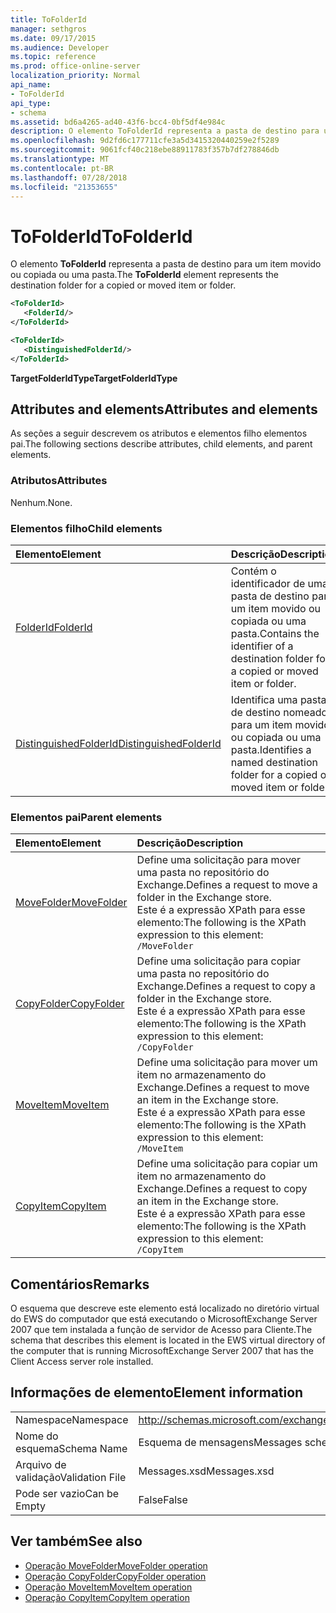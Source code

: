 ```yaml
---
title: ToFolderId
manager: sethgros
ms.date: 09/17/2015
ms.audience: Developer
ms.topic: reference
ms.prod: office-online-server
localization_priority: Normal
api_name:
- ToFolderId
api_type:
- schema
ms.assetid: bd6a4265-ad40-43f6-bcc4-0bf5df4e984c
description: O elemento ToFolderId representa a pasta de destino para um item movido ou copiada ou uma pasta.
ms.openlocfilehash: 9d2fd6c177711cfe3a5d3415320440259e2f5289
ms.sourcegitcommit: 9061fcf40c218ebe88911783f357b7df278846db
ms.translationtype: MT
ms.contentlocale: pt-BR
ms.lasthandoff: 07/28/2018
ms.locfileid: "21353655"
---
```

# <a name="tofolderid"></a><span data-ttu-id="18520-103">ToFolderId</span><span class="sxs-lookup"><span data-stu-id="18520-103">ToFolderId</span></span>

<span data-ttu-id="18520-104">O elemento **ToFolderId** representa a pasta de destino para um item movido ou copiada ou uma pasta.</span><span class="sxs-lookup"><span data-stu-id="18520-104">The **ToFolderId** element represents the destination folder for a copied or moved item or folder.</span></span> 
  
```xml
<ToFolderId>
   <FolderId/>
</ToFolderId>
```

```xml
<ToFolderId>
   <DistinguishedFolderId/>
</ToFolderId>
```

<span data-ttu-id="18520-105">**TargetFolderIdType**</span><span class="sxs-lookup"><span data-stu-id="18520-105">**TargetFolderIdType**</span></span>

## <a name="attributes-and-elements"></a><span data-ttu-id="18520-106">Attributes and elements</span><span class="sxs-lookup"><span data-stu-id="18520-106">Attributes and elements</span></span>

<span data-ttu-id="18520-107">As seções a seguir descrevem os atributos e elementos filho elementos pai.</span><span class="sxs-lookup"><span data-stu-id="18520-107">The following sections describe attributes, child elements, and parent elements.</span></span>
  
### <a name="attributes"></a><span data-ttu-id="18520-108">Atributos</span><span class="sxs-lookup"><span data-stu-id="18520-108">Attributes</span></span>

<span data-ttu-id="18520-109">Nenhum.</span><span class="sxs-lookup"><span data-stu-id="18520-109">None.</span></span>
  
### <a name="child-elements"></a><span data-ttu-id="18520-110">Elementos filho</span><span class="sxs-lookup"><span data-stu-id="18520-110">Child elements</span></span>

|<span data-ttu-id="18520-111">**Elemento**</span><span class="sxs-lookup"><span data-stu-id="18520-111">**Element**</span></span>|<span data-ttu-id="18520-112">**Descrição**</span><span class="sxs-lookup"><span data-stu-id="18520-112">**Description**</span></span>|
|:-----|:-----|
|[<span data-ttu-id="18520-113">FolderId</span><span class="sxs-lookup"><span data-stu-id="18520-113">FolderId</span></span>](folderid.md) <br/> |<span data-ttu-id="18520-114">Contém o identificador de uma pasta de destino para um item movido ou copiada ou uma pasta.</span><span class="sxs-lookup"><span data-stu-id="18520-114">Contains the identifier of a destination folder for a copied or moved item or folder.</span></span>  <br/> |
|[<span data-ttu-id="18520-115">DistinguishedFolderId</span><span class="sxs-lookup"><span data-stu-id="18520-115">DistinguishedFolderId</span></span>](distinguishedfolderid.md) <br/> |<span data-ttu-id="18520-116">Identifica uma pasta de destino nomeado para um item movido ou copiada ou uma pasta.</span><span class="sxs-lookup"><span data-stu-id="18520-116">Identifies a named destination folder for a copied or moved item or folder.</span></span>  <br/> |
   
### <a name="parent-elements"></a><span data-ttu-id="18520-117">Elementos pai</span><span class="sxs-lookup"><span data-stu-id="18520-117">Parent elements</span></span>

|<span data-ttu-id="18520-118">**Elemento**</span><span class="sxs-lookup"><span data-stu-id="18520-118">**Element**</span></span>|<span data-ttu-id="18520-119">**Descrição**</span><span class="sxs-lookup"><span data-stu-id="18520-119">**Description**</span></span>|
|:-----|:-----|
|[<span data-ttu-id="18520-120">MoveFolder</span><span class="sxs-lookup"><span data-stu-id="18520-120">MoveFolder</span></span>](movefolder.md) <br/> |<span data-ttu-id="18520-121">Define uma solicitação para mover uma pasta no repositório do Exchange.</span><span class="sxs-lookup"><span data-stu-id="18520-121">Defines a request to move a folder in the Exchange store.</span></span>  <br/> <span data-ttu-id="18520-122">Este é a expressão XPath para esse elemento:</span><span class="sxs-lookup"><span data-stu-id="18520-122">The following is the XPath expression to this element:</span></span>  <br/>  `/MoveFolder` <br/> |
|[<span data-ttu-id="18520-123">CopyFolder</span><span class="sxs-lookup"><span data-stu-id="18520-123">CopyFolder</span></span>](copyfolder.md) <br/> |<span data-ttu-id="18520-124">Define uma solicitação para copiar uma pasta no repositório do Exchange.</span><span class="sxs-lookup"><span data-stu-id="18520-124">Defines a request to copy a folder in the Exchange store.</span></span>  <br/> <span data-ttu-id="18520-125">Este é a expressão XPath para esse elemento:</span><span class="sxs-lookup"><span data-stu-id="18520-125">The following is the XPath expression to this element:</span></span>  <br/>  `/CopyFolder` <br/> |
|[<span data-ttu-id="18520-126">MoveItem</span><span class="sxs-lookup"><span data-stu-id="18520-126">MoveItem</span></span>](moveitem.md) <br/> |<span data-ttu-id="18520-127">Define uma solicitação para mover um item no armazenamento do Exchange.</span><span class="sxs-lookup"><span data-stu-id="18520-127">Defines a request to move an item in the Exchange store.</span></span>  <br/> <span data-ttu-id="18520-128">Este é a expressão XPath para esse elemento:</span><span class="sxs-lookup"><span data-stu-id="18520-128">The following is the XPath expression to this element:</span></span>  <br/>  `/MoveItem` <br/> |
|[<span data-ttu-id="18520-129">CopyItem</span><span class="sxs-lookup"><span data-stu-id="18520-129">CopyItem</span></span>](copyitem.md) <br/> |<span data-ttu-id="18520-130">Define uma solicitação para copiar um item no armazenamento do Exchange.</span><span class="sxs-lookup"><span data-stu-id="18520-130">Defines a request to copy an item in the Exchange store.</span></span>  <br/> <span data-ttu-id="18520-131">Este é a expressão XPath para esse elemento:</span><span class="sxs-lookup"><span data-stu-id="18520-131">The following is the XPath expression to this element:</span></span>  <br/>  `/CopyItem` <br/> |
   
## <a name="remarks"></a><span data-ttu-id="18520-132">Comentários</span><span class="sxs-lookup"><span data-stu-id="18520-132">Remarks</span></span>

<span data-ttu-id="18520-133">O esquema que descreve este elemento está localizado no diretório virtual do EWS do computador que está executando o MicrosoftExchange Server 2007 que tem instalada a função de servidor de Acesso para Cliente.</span><span class="sxs-lookup"><span data-stu-id="18520-133">The schema that describes this element is located in the EWS virtual directory of the computer that is running MicrosoftExchange Server 2007 that has the Client Access server role installed.</span></span>
  
## <a name="element-information"></a><span data-ttu-id="18520-134">Informações de elemento</span><span class="sxs-lookup"><span data-stu-id="18520-134">Element information</span></span>

|||
|:-----|:-----|
|<span data-ttu-id="18520-135">Namespace</span><span class="sxs-lookup"><span data-stu-id="18520-135">Namespace</span></span>  <br/> |http://schemas.microsoft.com/exchange/services/2006/messages  <br/> |
|<span data-ttu-id="18520-136">Nome do esquema</span><span class="sxs-lookup"><span data-stu-id="18520-136">Schema Name</span></span>  <br/> |<span data-ttu-id="18520-137">Esquema de mensagens</span><span class="sxs-lookup"><span data-stu-id="18520-137">Messages schema</span></span>  <br/> |
|<span data-ttu-id="18520-138">Arquivo de validação</span><span class="sxs-lookup"><span data-stu-id="18520-138">Validation File</span></span>  <br/> |<span data-ttu-id="18520-139">Messages.xsd</span><span class="sxs-lookup"><span data-stu-id="18520-139">Messages.xsd</span></span>  <br/> |
|<span data-ttu-id="18520-140">Pode ser vazio</span><span class="sxs-lookup"><span data-stu-id="18520-140">Can be Empty</span></span>  <br/> |<span data-ttu-id="18520-141">False</span><span class="sxs-lookup"><span data-stu-id="18520-141">False</span></span>  <br/> |
   
## <a name="see-also"></a><span data-ttu-id="18520-142">Ver também</span><span class="sxs-lookup"><span data-stu-id="18520-142">See also</span></span>

- [<span data-ttu-id="18520-143">Operação MoveFolder</span><span class="sxs-lookup"><span data-stu-id="18520-143">MoveFolder operation</span></span>](movefolder-operation.md)  
- [<span data-ttu-id="18520-144">Operação CopyFolder</span><span class="sxs-lookup"><span data-stu-id="18520-144">CopyFolder operation</span></span>](copyfolder-operation.md) 
- [<span data-ttu-id="18520-145">Operação MoveItem</span><span class="sxs-lookup"><span data-stu-id="18520-145">MoveItem operation</span></span>](moveitem-operation.md) 
- [<span data-ttu-id="18520-146">Operação CopyItem</span><span class="sxs-lookup"><span data-stu-id="18520-146">CopyItem operation</span></span>](copyitem-operation.md)

